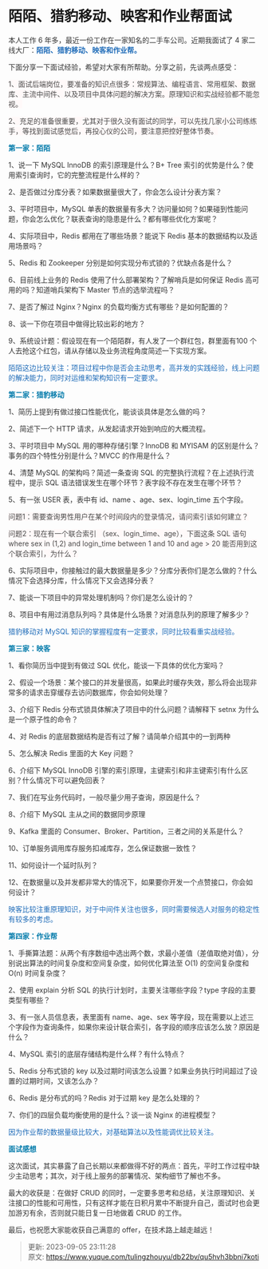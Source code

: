 # 陌陌、猎豹移动、映客和作业帮面试

<font style="color:rgb(51, 51, 51);">本人工作 6 年多，最近一份工作在一家知名的二手车公司。近期我面试了 4 家二线大厂：</font>**<font style="color:rgb(30, 107, 184);">陌陌、猎豹移动、映客和作业帮。</font>**

<font style="color:rgb(51, 51, 51);">下面分享一下面试经验，希望对大家有所帮助。分享之前，先谈两点感受：</font>

<font style="color:rgb(74, 74, 74);background-color:rgb(255, 249, 249);">1、面试后端岗位，要准备的知识点很多：常规算法、编程语言、常用框架、数据库、主流中间件、以及项目中具体问题的解决方案。原理知识和实战经验都不能忽视。</font>

<font style="color:rgb(74, 74, 74);background-color:rgb(255, 249, 249);">2、充足的准备很重要，尤其对于很久没有面试的同学，可以先找几家小公司练练手，等找到面试感觉后，再投心仪的公司，要注意把控好整体节奏。</font>

**<font style="color:rgb(0, 122, 170);">第一家：陌陌</font>**

<font style="color:rgb(51, 51, 51);">1、说一下 MySQL InnoDB 的索引原理是什么？B+ Tree 索引的优势是什么？使用索引查询时，它的完整流程是什么样的？</font>

<font style="color:rgb(51, 51, 51);">2、是否做过分库分表？如果数据量很大了，你会怎么设计分表方案？</font>

<font style="color:rgb(51, 51, 51);">3、平时项目中，MySQL 单表的数据量有多大？访问量如何？如果碰到性能问题，你会怎么优化？联表查询的隐患是什么？都有哪些优化方案呢？</font>

<font style="color:rgb(51, 51, 51);">4、实际项目中，Redis 都用在了哪些场景？能说下 Redis 基本的数据结构以及适用场景吗？</font>

<font style="color:rgb(51, 51, 51);">5、Redis 和 Zookeeper 分别是如何实现分布式锁的？优缺点各是什么？</font>

<font style="color:rgb(51, 51, 51);">6、目前线上业务的 Redis 使用了什么部署架构？了解哨兵是如何保证 Redis 高可用的吗？知道哨兵架构下 Master 节点的选举流程吗？</font>

<font style="color:rgb(51, 51, 51);">7、是否了解过 Nginx？Nginx 的负载均衡方式有哪些？是如何配置的？</font>

<font style="color:rgb(51, 51, 51);">8、谈一下你在项目中做得比较出彩的地方？</font>

<font style="color:rgb(51, 51, 51);">9、系统设计题：假设现在有一个陌陌群，有人发了一个群红包，群里面有100 个人去抢这个红包，请从存储以及业务流程角度简述一下实现方案。</font>

<font style="color:rgb(30, 107, 184);">陌陌这边比较关注：项目过程中你是否会主动思考，高并发的实践经验，线上问题的解决能力，同时对运维和架构知识有一定要求。</font>

**<font style="color:rgb(0, 122, 170);">第二家：猎豹移动</font>**

<font style="color:rgb(51, 51, 51);">1、简历上提到有做过接口性能优化，能谈谈具体是怎么做的吗？</font>

<font style="color:rgb(51, 51, 51);">2、简述下一个 HTTP 请求，从发起请求开始到响应的大概流程。</font>

<font style="color:rgb(51, 51, 51);">3、平时项目中 MySQL 用的哪种存储引擎？InnoDB 和 MYISAM 的区别是什么？事务的四个特性分别是什么？MVCC 的作用是什么？</font>

<font style="color:rgb(51, 51, 51);">4、清楚 MySQL 的架构吗？简述一条查询 SQL 的完整执行流程？在上述执行流程中，提示 SQL 语法错误发生在哪个环节？表字段不存在发生在哪个环节？</font>

<font style="color:rgb(51, 51, 51);">5、有一张 USER 表，表中有 id、name 、age、sex、login_time 五个字段。</font>

<font style="color:rgb(74, 74, 74);background-color:rgb(255, 249, 249);">问题1：需要查询男性用户在某个时间段内的登录情况，请问索引该如何建立？</font>

<font style="color:rgb(74, 74, 74);background-color:rgb(255, 249, 249);">问题2：现在有一个联合索引 （sex、login_time、age），下面这条 SQL 语句 where sex in (1,2) and login_time between 1 and 10 and age > 20 能否用到这个联合索引，为什么？</font>

<font style="color:rgb(51, 51, 51);">6、实际项目中，你接触过的最大数据量是多少？分库分表你们是怎么做的？什么情况下会选择分库，什么情况下又会选择分表？</font>

<font style="color:rgb(51, 51, 51);">7、能谈一下项目中的异常处理机制吗？你们是怎么设计的？</font>

<font style="color:rgb(51, 51, 51);">8、项目中有用过消息队列吗？具体是什么场景？对消息队列的原理了解多少？</font>

<font style="color:rgb(30, 107, 184);">猎豹移动对 MySQL 知识的掌握程度有一定要求，同时比较看重实战经验。</font>

**<font style="color:rgb(0, 122, 170);">第三家：映客</font>**

<font style="color:rgb(51, 51, 51);">1、看你简历当中提到有做过 SQL 优化，能谈一下具体的优化方案吗？</font>

<font style="color:rgb(51, 51, 51);">2、假设一个场景：某个接口的并发量很高，如果此时缓存失效，那么将会出现非常多的请求击穿缓存去访问数据库，你会如何处理？</font>

<font style="color:rgb(51, 51, 51);">3、介绍下 Redis 分布式锁具体解决了项目中的什么问题？请解释下 setnx 为什么是一个原子性的命令？</font>

<font style="color:rgb(51, 51, 51);">4、对 Redis 的底层数据结构是否有过了解？请简单介绍其中的一到两种</font>

<font style="color:rgb(51, 51, 51);">5、怎么解决 Redis 里面的大 Key 问题？</font>

<font style="color:rgb(51, 51, 51);">6、介绍下 MySQL  InnoDB 引擎的索引原理，主键索引和非主键索引有什么区别？什么情况下可以避免回表？</font>

<font style="color:rgb(51, 51, 51);">7、我们在写业务代码时，一般尽量少用子查询，原因是什么？</font>

<font style="color:rgb(51, 51, 51);">8、介绍下 MySQL 主从之间的数据同步原理</font>

<font style="color:rgb(51, 51, 51);">9、Kafka 里面的 Consumer、Broker、Partition，三者之间的关系是什么？</font>

<font style="color:rgb(51, 51, 51);">10、订单服务调用库存服务扣减库存，怎么保证数据一致性？</font>

<font style="color:rgb(51, 51, 51);">11、如何设计一个延时队列？</font>

<font style="color:rgb(51, 51, 51);">12、在数据量以及并发都非常大的情况下，如果要你开发一个点赞接口，你会如何设计？</font>

<font style="color:rgb(30, 107, 184);">映客比较注重原理知识，对于中间件关注也很多，同时需要候选人对服务的稳定性有较多的考虑。</font>

**<font style="color:rgb(0, 122, 170);">第四家：作业帮</font>**

<font style="color:rgb(51, 51, 51);">1、手撕算法题：从两个有序数组中选出两个数，求最小差值（差值取绝对值），分别说出算法的时间复杂度和空间复杂度，如何优化算法至 O(1) 的空间复杂度和 O(n) 时间复杂度？</font>

<font style="color:rgb(51, 51, 51);">2、使用 explain 分析 SQL 的执行计划时，主要关注哪些字段？type 字段的主要类型有哪些？</font>

<font style="color:rgb(51, 51, 51);">3、有一张人员信息表，表里面有 name、age、sex 等字段，现在需要以上述三个字段作为查询条件，如果你来设计联合索引，各字段的顺序应该怎么放？原因是什么？</font>

<font style="color:rgb(51, 51, 51);">4、MySQL 索引的底层存储结构是什么样？有什么特点？</font>

<font style="color:rgb(51, 51, 51);">5、Redis 分布式锁的 key 以及过期时间该怎么设置？如果业务执行时间超过了设置的过期时间，又该怎么办？</font>

<font style="color:rgb(51, 51, 51);">6、Redis 是分布式的吗？Redis 对于过期 key 是怎么处理的？</font>

<font style="color:rgb(51, 51, 51);">7、你们的四层负载均衡使用的是什么？谈一谈 Nginx 的进程模型？</font>

<font style="color:rgb(30, 107, 184);">因为作业帮的数据量级比较大，对基础算法以及性能调优比较关注。</font>

**<font style="color:rgb(0, 122, 170);">面试感想</font>**

<font style="color:rgb(51, 51, 51);">这次面试，其实暴露了自己长期以来都做得不好的两点：首先，平时工作过程中缺少主动思考；其次，对于线上服务的部署情况、架构细节了解也不多。</font>

<font style="color:rgb(51, 51, 51);">最大的收获是：在做好 CRUD 的同时，一定要多思考和总结，关注原理知识、关注接口的性能和可用性，只有这样才能在日积月累中不断提升自己，面试时也会更加游刃有余，否则就只能日复一日地做着 CRUD 的工作。</font>

<font style="color:rgb(51, 51, 51);">最后，也祝愿大家能收获自己满意的 offer，在技术路上越走越远！</font>



> 更新: 2023-09-05 23:11:28  
> 原文: <https://www.yuque.com/tulingzhouyu/db22bv/qu5hvh3bbni7koti>
